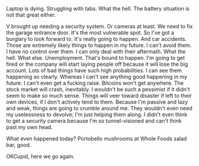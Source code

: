 Laptop is dying. Struggling with tabs. What the hell. The battery situation is not that great either.

V brought up needing a security system. Or cameras at least. We need to fix the garage entrance door. It's the most vulnerable spot. So I've got a burglary to look forward to. It's really going to happen. And car accidents. Those are extremely likely things to happen in my future. I can't avoid them. I have no control over them. I can only deal with their aftermath. What the hell. What else. Unemployment. That's bound to happen. I'm going to get fired or the company will start laying people off because it will lose the big account. Lots of bad things have such high probabilities. I can see them happening so clearly. Whereas I can't see anything good happening in my future. I can't even get a fucking raise. Bitcoins won't get anywhere. The stock market will crash, inevitably. I wouldn't be such a pessimist if it didn't seem to make so much sense. Things will veer toward disaster if left to their own devices, if I don't actively tend to them. Because I'm passive and lazy and weak, things are going to crumble around me. They wouldn't even need my uselessness to devolve; I'm just helping them along. I didn't even think to get a security camera because I'm so tunnel-visioned and can't think past my own head.

What even happened today? Portobello mushrooms at Whole Foods salad bar, good.

OKCupid, here we go again.
